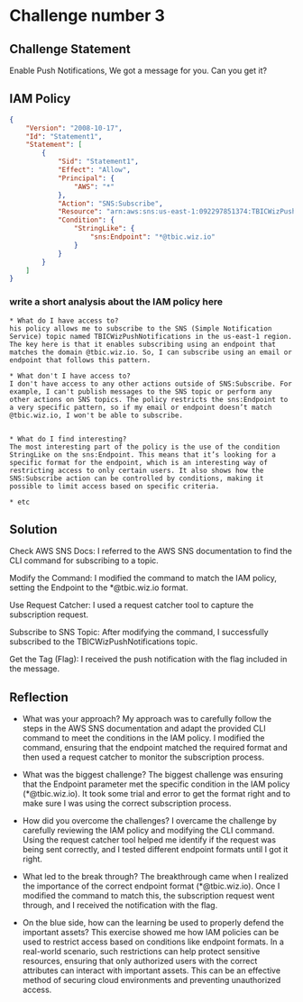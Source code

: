 # Challenge number 3

## Challenge Statement
Enable Push Notifications, We got a message for you. Can you get it?

## IAM Policy
```json
{
    "Version": "2008-10-17",
    "Id": "Statement1",
    "Statement": [
        {
            "Sid": "Statement1",
            "Effect": "Allow",
            "Principal": {
                "AWS": "*"
            },
            "Action": "SNS:Subscribe",
            "Resource": "arn:aws:sns:us-east-1:092297851374:TBICWizPushNotifications",
            "Condition": {
                "StringLike": {
                    "sns:Endpoint": "*@tbic.wiz.io"
                }
            }
        }
    ]
}
```
### write a short analysis about the IAM policy here
```
* What do I have access to?
his policy allows me to subscribe to the SNS (Simple Notification Service) topic named TBICWizPushNotifications in the us-east-1 region. The key here is that it enables subscribing using an endpoint that matches the domain @tbic.wiz.io. So, I can subscribe using an email or endpoint that follows this pattern.

* What don't I have access to?
I don't have access to any other actions outside of SNS:Subscribe. For example, I can't publish messages to the SNS topic or perform any other actions on SNS topics. The policy restricts the sns:Endpoint to a very specific pattern, so if my email or endpoint doesn’t match @tbic.wiz.io, I won't be able to subscribe.


* What do I find interesting?
The most interesting part of the policy is the use of the condition StringLike on the sns:Endpoint. This means that it’s looking for a specific format for the endpoint, which is an interesting way of restricting access to only certain users. It also shows how the SNS:Subscribe action can be controlled by conditions, making it possible to limit access based on specific criteria.

* etc
```

## Solution
Check AWS SNS Docs:
I referred to the AWS SNS documentation to find the CLI command for subscribing to a topic.

Modify the Command:
I modified the command to match the IAM policy, setting the Endpoint to the *@tbic.wiz.io format.

Use Request Catcher:
I used a request catcher tool to capture the subscription request.

Subscribe to SNS Topic:
After modifying the command, I successfully subscribed to the TBICWizPushNotifications topic.

Get the Tag (Flag):
I received the push notification with the flag included in the message.



## Reflection
* What was your approach?
My approach was to carefully follow the steps in the AWS SNS documentation and adapt the provided CLI command to meet the conditions in the IAM policy. I modified the command, ensuring that the endpoint matched the required format and then used a request catcher to monitor the subscription process.

* What was the biggest challenge?
The biggest challenge was ensuring that the Endpoint parameter met the specific condition in the IAM policy (*@tbic.wiz.io). It took some trial and error to get the format right and to make sure I was using the correct subscription process.

* How did you overcome the challenges?
I overcame the challenge by carefully reviewing the IAM policy and modifying the CLI command. Using the request catcher tool helped me identify if the request was being sent correctly, and I tested different endpoint formats until I got it right.

* What led to the break through?
The breakthrough came when I realized the importance of the correct endpoint format (*@tbic.wiz.io). Once I modified the command to match this, the subscription request went through, and I received the notification with the flag.

* On the blue side, how can the learning be used to properly defend the important assets? 
This exercise showed me how IAM policies can be used to restrict access based on conditions like endpoint formats. In a real-world scenario, such restrictions can help protect sensitive resources, ensuring that only authorized users with the correct attributes can interact with important assets. This can be an effective method of securing cloud environments and preventing unauthorized access.
